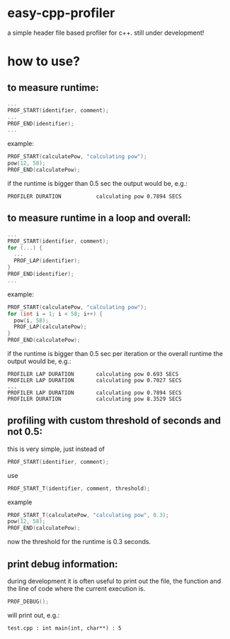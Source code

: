 # easy-cpp-profiler
a simple header file based profiler for c++. still under development!

# how to use?

## to measure runtime:

```c++
...
PROF_START(identifier, comment);
...
PROF_END(identifier);
...
```

example:
```c++
PROF_START(calculatePow, "calculating pow");
pow(12, 58);
PROF_END(calculatePow);
```
if the runtime is bigger than 0.5 sec the output would be, e.g.:
```
PROFILER DURATION           calculating pow 0.7894 SECS
```

## to measure runtime in a loop and overall:

```c++
...
PROF_START(identifier, comment);
for (...) {
  ...
  PROF_LAP(identifier);
}
PROF_END(identifier);
...
```

example:
```c++
PROF_START(calculatePow, "calculating pow");
for (int i = 1; i < 58; i++) {
  pow(i, 58);
  PROF_LAP(calculatePow);
}
PROF_END(calculatePow);
```

if the runtime is bigger than 0.5 sec per iteration or the overall runtime the output would be, e.g.:
```
PROFILER LAP DURATION       calculating pow 0.693 SECS
PROFILER LAP DURATION       calculating pow 0.7027 SECS
...
PROFILER LAP DURATION       calculating pow 0.7894 SECS
PROFILER DURATION           calculating pow 8.3529 SECS
```

## profiling with custom threshold of seconds and not 0.5:

this is very simple, just instead of

```c++
PROF_START(identifier, comment);
```

use

```c++
PROF_START_T(identifier, comment, threshold);
```

example

```c++
PROF_START_T(calculatePow, "calculating pow", 0.3);
pow(12, 58);
PROF_END(calculatePow);
```

now the threshold for the runtime is 0.3 seconds.

## print debug information:

during development it is often useful to print out the file, the function and the line of code where the current execution is.

```c++
PROF_DEBUG();
```

will print out, e.g.:
```
test.cpp : int main(int, char**) : 5
```
